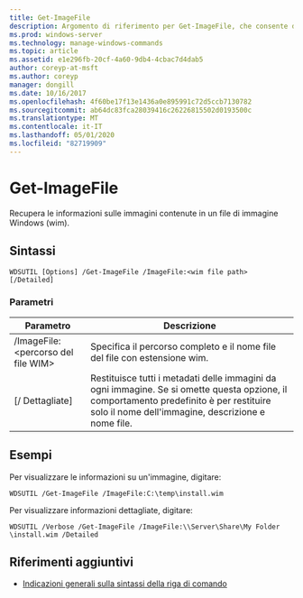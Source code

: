 ```yaml
---
title: Get-ImageFile
description: Argomento di riferimento per Get-ImageFile, che consente di recuperare informazioni sulle immagini contenute in un file di immagine Windows (wim).
ms.prod: windows-server
ms.technology: manage-windows-commands
ms.topic: article
ms.assetid: e1e296fb-20cf-4a60-9db4-4cbac7d4dab5
author: coreyp-at-msft
ms.author: coreyp
manager: dongill
ms.date: 10/16/2017
ms.openlocfilehash: 4f60be17f13e1436a0e895991c72d5ccb7130782
ms.sourcegitcommit: ab64dc83fca28039416c26226815502d0193500c
ms.translationtype: MT
ms.contentlocale: it-IT
ms.lasthandoff: 05/01/2020
ms.locfileid: "82719909"
---
```

# <a name="get-imagefile"></a>Get-ImageFile

Recupera le informazioni sulle immagini contenute in un file di immagine Windows (wim).

## <a name="syntax"></a>Sintassi

```
WDSUTIL [Options] /Get-ImageFile /ImageFile:<wim file path> [/Detailed]
```

### <a name="parameters"></a>Parametri

|Parametro|Descrizione|
|---------|-----------|
|/ImageFile:\<percorso del file WIM>|Specifica il percorso completo e il nome file del file con estensione wim.|
|[/ Dettagliate]|Restituisce tutti i metadati delle immagini da ogni immagine. Se si omette questa opzione, il comportamento predefinito è per restituire solo il nome dell'immagine, descrizione e nome file.|

## <a name="examples"></a>Esempi

Per visualizzare le informazioni su un'immagine, digitare:
```
WDSUTIL /Get-ImageFile /ImageFile:C:\temp\install.wim
```
Per visualizzare informazioni dettagliate, digitare:
```
WDSUTIL /Verbose /Get-ImageFile /ImageFile:\\Server\Share\My Folder \install.wim /Detailed
```

## <a name="additional-references"></a>Riferimenti aggiuntivi

- [Indicazioni generali sulla sintassi della riga di comando](command-line-syntax-key.md)